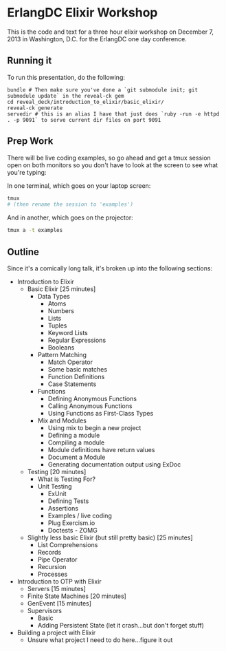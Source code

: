 # ErlangDC Elixir Workshop

This is the code and text for a three hour elixir workshop on December 7, 2013
in Washington, D.C. for the ErlangDC one day conference.

## Running it
To run this presentation, do the following:

```
bundle # Then make sure you've done a `git submodule init; git submodule update` in the reveal-ck gem
cd reveal_deck/introduction_to_elixir/basic_elixir/
reveal-ck generate
servedir # this is an alias I have that just does `ruby -run -e httpd . -p 9091` to serve current dir files on port 9091
```

## Prep Work
There will be live coding examples, so go ahead and get a tmux session open on
both monitors so you don't have to look at the screen to see what you're typing:

In one terminal, which goes on your laptop screen:

```sh
tmux
# (then rename the session to 'examples')
```

And in another, which goes on the projector:

```sh
tmux a -t examples
```

## Outline

Since it's a comically long talk, it's broken up into the following sections:

- Introduction to Elixir
  - Basic Elixir [25 minutes]
    - Data Types
      - Atoms
      - Numbers
      - Lists
      - Tuples
      - Keyword Lists
      - Regular Expressions
      - Booleans
    - Pattern Matching
      - Match Operator
      - Some basic matches 
      - Function Definitions
      - Case Statements
    - Functions
      - Defining Anonymous Functions
      - Calling Anonymous Functions
      - Using Functions as First-Class Types
    - Mix and Modules
      - Using mix to begin a new project
      - Defining a module
      - Compiling a module
      - Module definitions have return values
      - Document a Module
      - Generating documentation output using ExDoc
  - Testing [20 minutes]
    - What is Testing For?
    - Unit Testing
      - ExUnit
      - Defining Tests
      - Assertions
      - Examples / live coding
      - Plug Exercism.io
      - Doctests - ZOMG
  - Slightly less basic Elixir (but still pretty basic) [25 minutes]
    - List Comprehensions
    - Records
    - Pipe Operator
    - Recursion
    - Processes
- Introduction to OTP with Elixir
  - Servers [15 minutes]
  - Finite State Machines [20 minutes]
  - GenEvent [15 minutes]
  - Supervisors
    - Basic
    - Adding Persistent State (let it crash...but don't forget stuff)
- Building a project with Elixir
  - Unsure what project I need to do here...figure it out


